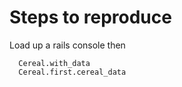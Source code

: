 # Steps to reproduce
Load up a rails console then
```
  Cereal.with_data
  Cereal.first.cereal_data
```
